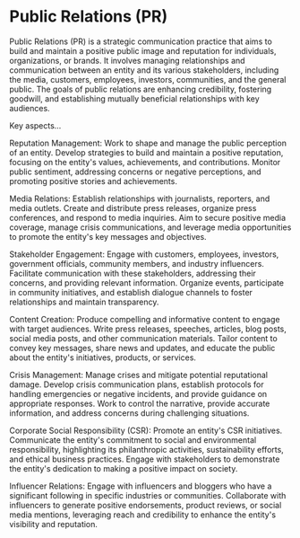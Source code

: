 # Public Relations (PR)

Public Relations (PR) is a strategic communication practice that aims to build and maintain a positive public image and reputation for individuals, organizations, or brands. It involves managing relationships and communication between an entity and its various stakeholders, including the media, customers, employees, investors, communities, and the general public. The goals of public relations are enhancing credibility, fostering goodwill, and establishing mutually beneficial relationships with key audiences.

Key aspects…

Reputation Management: Work to shape and manage the public perception of an entity. Develop strategies to build and maintain a positive reputation, focusing on the entity's values, achievements, and contributions. Monitor public sentiment, addressing concerns or negative perceptions, and promoting positive stories and achievements.

Media Relations: Establish relationships with journalists, reporters, and media outlets. Create and distribute press releases, organize press conferences, and respond to media inquiries. Aim to secure positive media coverage, manage crisis communications, and leverage media opportunities to promote the entity's key messages and objectives.

Stakeholder Engagement: Engage with customers, employees, investors, government officials, community members, and industry influencers. Facilitate communication with these stakeholders, addressing their concerns, and providing relevant information. Organize events, participate in community initiatives, and establish dialogue channels to foster relationships and maintain transparency.

Content Creation: Produce compelling and informative content to engage with target audiences. Write press releases, speeches, articles, blog posts, social media posts, and other communication materials. Tailor content to convey key messages, share news and updates, and educate the public about the entity's initiatives, products, or services.

Crisis Management: Manage crises and mitigate potential reputational damage. Develop crisis communication plans, establish protocols for handling emergencies or negative incidents, and provide guidance on appropriate responses. Work to control the narrative, provide accurate information, and address concerns during challenging situations.

Corporate Social Responsibility (CSR): Promote an entity's CSR initiatives. Communicate the entity's commitment to social and environmental responsibility, highlighting its philanthropic activities, sustainability efforts, and ethical business practices. Engage with stakeholders to demonstrate the entity's dedication to making a positive impact on society.

Influencer Relations: Engage with influencers and bloggers who have a significant following in specific industries or communities. Collaborate with influencers to generate positive endorsements, product reviews, or social media mentions, leveraging reach and credibility to enhance the entity's visibility and reputation.
